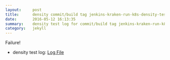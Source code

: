 ```yaml
---
layout:     post
title:      density commit/build tag jenkins-kraken-run-k8s-density-tests-66-3
date:       2016-05-12 16:13:35
summary:    density test log for commit/build tag jenkins-kraken-run-k8s-density-tests-66-3.
category:   jekyll
---
```


Failure!

- density test log: [Log File](http://s3-us-west-2.amazonaws.com/kraken-e2e-logs/density/jenkins-kraken-run-k8s-density-tests-66-3/build-log.txt)
